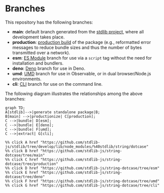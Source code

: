 <!--

@license Apache-2.0

Copyright (c) 2023 The Stdlib Authors.

Licensed under the Apache License, Version 2.0 (the "License");
you may not use this file except in compliance with the License.
You may obtain a copy of the License at

    http://www.apache.org/licenses/LICENSE-2.0

Unless required by applicable law or agreed to in writing, software
distributed under the License is distributed on an "AS IS" BASIS,
WITHOUT WARRANTIES OR CONDITIONS OF ANY KIND, either express or implied.
See the License for the specific language governing permissions and
limitations under the License.

-->

# Branches

This repository has the following branches:

-   **main**: default branch generated from the [stdlib project][stdlib-url], where all development takes place.
-   **production**: [production build][production-url] of the package (e.g., reformatted error messages to reduce bundle sizes and thus the number of bytes transmitted over a network).
-   **esm**: [ES Module][esm-url] branch for use via a `script` tag without the need for installation and bundlers.
-   **deno**: [Deno][deno-url] branch for use in Deno.
-   **umd**: [UMD][umd-url] branch for use in Observable, or in dual browser/Node.js environments.
-   **cli**: [CLI][cli-url] branch for use on the command line.

The following diagram illustrates the relationships among the above branches:

```mermaid
graph TD;
A[stdlib]-->|generate standalone package|B;
B[main] -->|productionize| C[production];
C -->|bundle| D[esm];
C -->|bundle| E[deno];
C -->|bundle| F[umd];
C -->|extract| G[cli];

%% click A href "https://github.com/stdlib-js/stdlib/tree/develop/lib/node_modules/%40stdlib/string/dotcase"
%% click B href "https://github.com/stdlib-js/string-dotcase/tree/main"
%% click C href "https://github.com/stdlib-js/string-dotcase/tree/production"
%% click D href "https://github.com/stdlib-js/string-dotcase/tree/esm"
%% click E href "https://github.com/stdlib-js/string-dotcase/tree/deno"
%% click F href "https://github.com/stdlib-js/string-dotcase/tree/umd"
%% click G href "https://github.com/stdlib-js/string-dotcase/tree/cli"
```

[stdlib-url]: https://github.com/stdlib-js/stdlib/tree/develop/lib/node_modules/%40stdlib/string/dotcase
[production-url]: https://github.com/stdlib-js/string-dotcase/tree/production
[deno-url]: https://github.com/stdlib-js/string-dotcase/tree/deno
[umd-url]: https://github.com/stdlib-js/string-dotcase/tree/umd
[esm-url]: https://github.com/stdlib-js/string-dotcase/tree/esm
[cli-url]: https://github.com/stdlib-js/string-dotcase/tree/cli